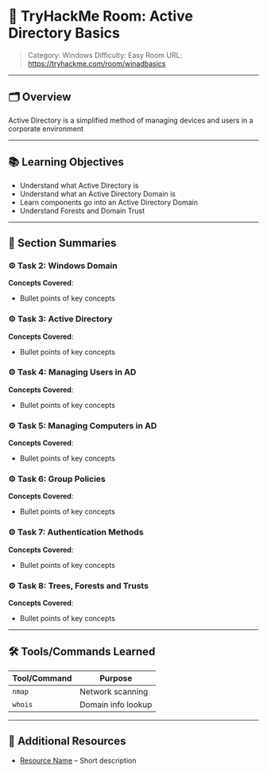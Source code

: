 # 🏫 TryHackMe Room: Active Directory Basics

> Category: Windows
> Difficulty: Easy
> Room URL: https://tryhackme.com/room/winadbasics

---

## 🗂️ Overview

Active Directory is a simplified method of managing devices and users in a corporate environment

---

## 📚 Learning Objectives

- Understand what Active Directory is
- Understand what an Active Directory Domain is
- Learn components go into an Active Directory Domain
- Understand Forests and Domain Trust

---

## 🧾 Section Summaries

### ⚙️ Task 2: Windows Domain
**Concepts Covered**:
- Bullet points of key concepts

### ⚙️ Task 3: Active Directory
**Concepts Covered**:
- Bullet points of key concepts

### ⚙️ Task 4: Managing Users in AD
**Concepts Covered**:
- Bullet points of key concepts

### ⚙️ Task 5: Managing Computers in AD
**Concepts Covered**:
- Bullet points of key concepts

### ⚙️ Task 6: Group Policies
**Concepts Covered**:
- Bullet points of key concepts

### ⚙️ Task 7: Authentication Methods
**Concepts Covered**:
- Bullet points of key concepts

### ⚙️ Task 8: Trees, Forests and Trusts
**Concepts Covered**:
- Bullet points of key concepts

---

## 🛠️ Tools/Commands Learned

| Tool/Command | Purpose |
|--------------|---------|
| `nmap`       | Network scanning |
| `whois`      | Domain info lookup |

---

## 🔗 Additional Resources

- [Resource Name](URL) – Short description
